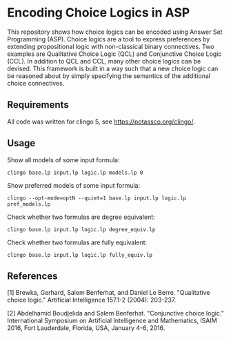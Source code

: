 # Encoding Choice Logics in ASP

This repository shows how choice logics can be encoded using Answer Set Programming (ASP). Choice logics are a tool to express preferences by extending propositional logic with non-classical binary connectives. Two examples are Qualitative Choice Logic (QCL) and Conjunctive Choice Logic (CCL). In addition to QCL and CCL, many other choice logics can be devised. This framework is built in a way such that a new choice logic can be reasoned about by simply specifying the semantics of the additional choice connectives.

## Requirements

All code was written for clingo 5, see https://potassco.org/clingo/. 

## Usage

Show all models of some input formula:

```clingo base.lp input.lp logic.lp models.lp 0```

Show preferred models of some input formula:

```clingo --opt-mode=optN --quiet=1 base.lp input.lp logic.lp pref_models.lp```

Check whether two formulas are degree equivalent:

```clingo base.lp input.lp logic.lp degree_equiv.lp```

Check whether two formulas are fully equivalent:

```clingo base.lp input.lp logic.lp fully_equiv.lp```


## References

<a id="qcl_paper">[1]</a> Brewka, Gerhard, Salem Benferhat, and Daniel Le Berre. "Qualitative choice logic." Artificial Intelligence 157.1-2 (2004): 203-237.

<a id="ccl_paper">[2]</a> Abdelhamid Boudjelida and Salem Benferhat. "Conjunctive choice logic." International Symposium on Artificial Intelligence and Mathematics, ISAIM 2016, Fort Lauderdale, Florida, USA, January 4-6, 2016.
